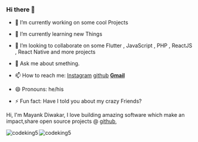 ### Hi there 👋


- 🔭 I’m currently working on some cool Projects
- 🌱 I’m currently learning new Things 
- 👯 I’m looking to collaborate on some Flutter , JavaScript , PHP , ReactJS , React Native and more projects

- 💬 Ask me about smething.
- 📫 How to reach me: [Instagram](https://www.instagram.com/_mayank__diwakar_) [github](https://github.com/codeking5) [**Gmail**](mailto:mayanksmind@gmail.com)
- 😄 Pronouns: he/his
- ⚡ Fun fact: Have I told you about my crazy Friends?


Hi, I'm Mayank Diwakar, I love building amazing software which make an impact,share open source projects @ [github](https://github.com/codeking5),

<p><img align="left" style="margin-bottom:10px;" src="https://github-readme-stats.vercel.app/api/top-langs/?username=codeking5" alt="codeking5" /></p>

<p><img align="center" src="https://github-readme-stats.vercel.app/api?username=codeking5&show_icons=true&locale=en" alt="codeking5" /></p>
